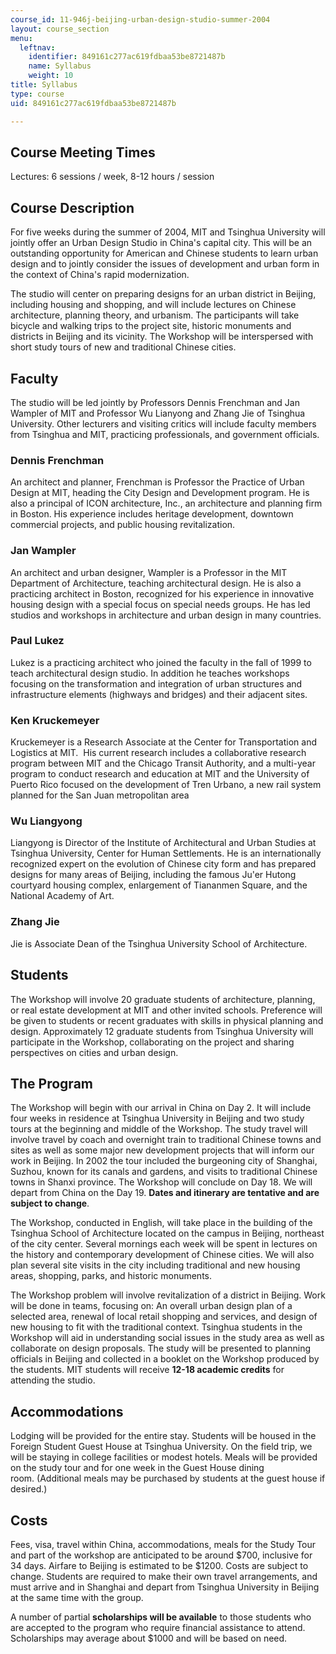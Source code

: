 ```yaml
---
course_id: 11-946j-beijing-urban-design-studio-summer-2004
layout: course_section
menu:
  leftnav:
    identifier: 849161c277ac619fdbaa53be8721487b
    name: Syllabus
    weight: 10
title: Syllabus
type: course
uid: 849161c277ac619fdbaa53be8721487b

---
```


Course Meeting Times
--------------------

Lectures: 6 sessions / week, 8-12 hours / session

Course Description
------------------

For five weeks during the summer of 2004, MIT and Tsinghua University will jointly offer an Urban Design Studio in China's capital city. This will be an outstanding opportunity for American and Chinese students to learn urban design and to jointly consider the issues of development and urban form in the context of China's rapid modernization.

The studio will center on preparing designs for an urban district in Beijing, including housing and shopping, and will include lectures on Chinese architecture, planning theory, and urbanism. The participants will take bicycle and walking trips to the project site, historic monuments and districts in Beijing and its vicinity. The Workshop will be interspersed with short study tours of new and traditional Chinese cities.

Faculty
-------

The studio will be led jointly by Professors Dennis Frenchman and Jan Wampler of MIT and Professor Wu Lianyong and Zhang Jie of Tsinghua University. Other lecturers and visiting critics will include faculty members from Tsinghua and MIT, practicing professionals, and government officials.

### Dennis Frenchman

An architect and planner, Frenchman is Professor the Practice of Urban Design at MIT, heading the City Design and Development program. He is also a principal of ICON architecture, Inc., an architecture and planning firm in Boston. His experience includes heritage development, downtown commercial projects, and public housing revitalization.

### Jan Wampler

An architect and urban designer, Wampler is a Professor in the MIT Department of Architecture, teaching architectural design. He is also a practicing architect in Boston, recognized for his experience in innovative housing design with a special focus on special needs groups. He has led studios and workshops in architecture and urban design in many countries.

### Paul Lukez

Lukez is a practicing architect who joined the faculty in the fall of 1999 to teach architectural design studio. In addition he teaches workshops focusing on the transformation and integration of urban structures and infrastructure elements (highways and bridges) and their adjacent sites.

### Ken Kruckemeyer

Kruckemeyer is a Research Associate at the Center for Transportation and Logistics at MIT.  His current research includes a collaborative research program between MIT and the Chicago Transit Authority, and a multi-year program to conduct research and education at MIT and the University of Puerto Rico focused on the development of Tren Urbano, a new rail system planned for the San Juan metropolitan area

### Wu Liangyong

Liangyong is Director of the Institute of Architectural and Urban Studies at Tsinghua University, Center for Human Settlements. He is an internationally recognized expert on the evolution of Chinese city form and has prepared designs for many areas of Beijing, including the famous Ju'er Hutong courtyard housing complex, enlargement of Tiananmen Square, and the National Academy of Art.

### Zhang Jie

Jie is Associate Dean of the Tsinghua University School of Architecture.

Students
--------

The Workshop will involve 20 graduate students of architecture, planning, or real estate development at MIT and other invited schools. Preference will be given to students or recent graduates with skills in physical planning and design. Approximately 12 graduate students from Tsinghua University will participate in the Workshop, collaborating on the project and sharing perspectives on cities and urban design.

The Program
-----------

The Workshop will begin with our arrival in China on Day 2. It will include four weeks in residence at Tsinghua University in Beijing and two study tours at the beginning and middle of the Workshop. The study travel will involve travel by coach and overnight train to traditional Chinese towns and sites as well as some major new development projects that will inform our work in Beijing. In 2002 the tour included the burgeoning city of Shanghai, Suzhou, known for its canals and gardens, and visits to traditional Chinese towns in Shanxi province. The Workshop will conclude on Day 18. We will depart from China on the Day 19. **Dates and itinerary are tentative and are subject to change**.

The Workshop, conducted in English, will take place in the building of the Tsinghua School of Architecture located on the campus in Beijing, northeast of the city center. Several mornings each week will be spent in lectures on the history and contemporary development of Chinese cities. We will also plan several site visits in the city including traditional and new housing areas, shopping, parks, and historic monuments.

The Workshop problem will involve revitalization of a district in Beijing. Work will be done in teams, focusing on: An overall urban design plan of a selected area, renewal of local retail shopping and services, and design of new housing to fit with the traditional context. Tsinghua students in the Workshop will aid in understanding social issues in the study area as well as collaborate on design proposals. The study will be presented to planning officials in Beijing and collected in a booklet on the Workshop produced by the students. MIT students will receive **12-18 academic credits** for attending the studio.

Accommodations
--------------

Lodging will be provided for the entire stay. Students will be housed in the Foreign Student Guest House at Tsinghua University. On the field trip, we will be staying in college facilities or modest hotels. Meals will be provided on the study tour and for one week in the Guest House dining room. (Additional meals may be purchased by students at the guest house if desired.)

Costs
-----

Fees, visa, travel within China, accommodations, meals for the Study Tour and part of the workshop are anticipated to be around $700, inclusive for 34 days. Airfare to Beijing is estimated to be $1200. Costs are subject to change. Students are required to make their own travel arrangements, and must arrive and in Shanghai and depart from Tsinghua University in Beijing at the same time with the group.

A number of partial **scholarships will be available** to those students who are accepted to the program who require financial assistance to attend. Scholarships may average about $1000 and will be based on need.
